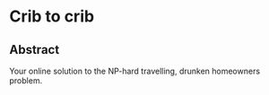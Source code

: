 # Crib to crib

## Abstract

Your online solution to the NP-hard travelling, drunken homeowners problem.
